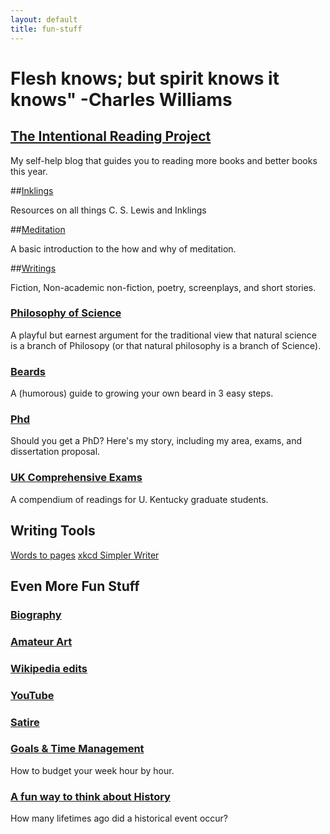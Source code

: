 ```yaml
---
layout: default
title: fun-stuff
---
```


# Flesh knows; but spirit knows it knows"    -Charles Williams


## [The Intentional Reading Project](http://www.readingintentionally.com)

My self-help blog that guides you to reading more books and better books this year. 


##[Inklings](www.keithbuhler.com/inklings)

Resources on all things C. S. Lewis and Inklings
 
##[Meditation](www.keithbuhler.com/meditation)

A basic introduction to the how and why of meditation. 
 
##[Writings](www.keithbuhler.com/writings)

Fiction, Non-academic non-fiction, poetry, screenplays, and short stories. 
  
### [Philosophy of Science](www.philosophyisscience.com)
A playful but earnest argument for the traditional view that natural science is a branch of Philosopy (or that natural philosophy is a branch of Science). 

 
### [Beards](www.keithbuhler.com/beard)

A (humorous) guide to growing your own beard in 3 easy steps. 

### [Phd](www.keithbuhler.com/phd)
Should you get a PhD? Here's my story, including my area, exams, and dissertation proposal.  
 
 
### [UK Comprehensive Exams](www.keithbuhler.com/comps)
A compendium of readings for U. Kentucky graduate students. 
 
## Writing Tools
[Words to pages](http://wordstopages.com/)
[xkcd Simpler Writer](https://xkcd.com/simplewriter/)
 
 
## Even More Fun Stuff
 
### [Biography](www.keithbuhler.com/bio)

### [Amateur Art](www.keithbuhler.com/art)

### [Wikipedia edits](https://en.wikipedia.org/wiki/User:CircularReason)

### [YouTube](https://www.youtube.com/channel/UCDxfeT2v6-kFM12T7zD-K9Q)

### [Satire](www.keithbuhler.com/writings)

### [Goals & Time Management](http://keithbuhler.com/goals/)

How to budget your week hour by hour. 
 
### [A fun way to think about History](https://docs.google.com/spreadsheets/d/1ZitnTtYNZLmUsKcQ0vu_cdzm_Plj5nupiyDrJEn4VV0/edit#gid=0)

How many lifetimes ago did a historical event occur?
